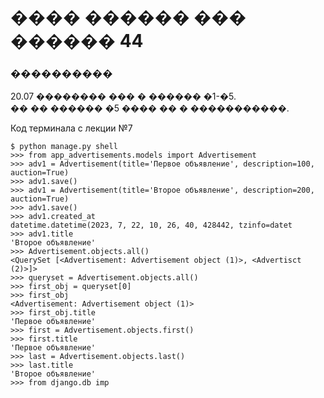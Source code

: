 # ���� ������ ��� ������ 44

### ����������
20.07 �������� ��� � ������ �1-�5.  
�� �� ������ �5 ���� �� � �����������.  


Код терминала с лекции №7
```
$ python manage.py shell
>>> from app_advertisements.models import Advertisement
>>> adv1 = Advertisement(title='Первое объявление', description=100, auction=True)
>>> adv1.save()
>>> adv1 = Advertisement(title='Второе объявление', description=200, auction=True)
>>> adv1.save()
>>> adv1.created_at
datetime.datetime(2023, 7, 22, 10, 26, 40, 428442, tzinfo=datet
>>> adv1.title
'Второе объявление'
>>> Advertisement.objects.all()
<QuerySet [<Advertisement: Advertisement object (1)>, <Advertisct (2)>]>
>>> queryset = Advertisement.objects.all()
>>> first_obj = queryset[0]
>>> first_obj
<Advertisement: Advertisement object (1)>
>>> first_obj.title
'Первое объявление'
>>> first = Advertisement.objects.first()
>>> first.title
'Первое объявление'
>>> last = Advertisement.objects.last()
>>> last.title
'Второе объявление'
>>> from django.db imp
```